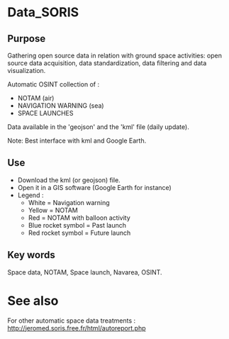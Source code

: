 # Data_SORIS
## Purpose
Gathering open source data in relation with ground space activities: open source data acquisition, data standardization, data filtering and data visualization.

Automatic OSINT collection of :
- NOTAM (air)
- NAVIGATION WARNING (sea)
- SPACE LAUNCHES

Data available in the 'geojson' and the 'kml' file (daily update).

Note: Best interface with kml and Google Earth.


## Use
- Download the kml (or geojson) file.
- Open it in a GIS software (Google Earth for instance)
- Legend :
  - White = Navigation warning
  - Yellow = NOTAM
  - Red = NOTAM with balloon activity
  - Blue rocket symbol = Past launch
  - Red rocket symbol = Future launch

## Key words
Space data, NOTAM, Space launch, Navarea, OSINT.

# See also
For other automatic space data treatments : http://jeromed.soris.free.fr/html/autoreport.php
